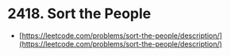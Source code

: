 # 2418. Sort the People

- [https://leetcode.com/problems/sort-the-people/description/](https://leetcode.com/problems/sort-the-people/description/)

